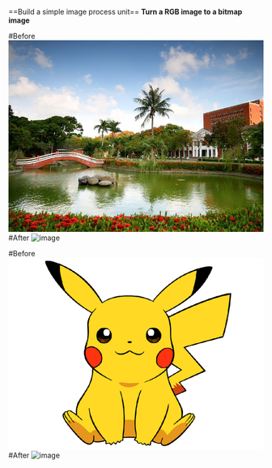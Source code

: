 ==Build a simple image process unit==
**Turn a RGB image to a bitmap image**

#Before
![image](https://github.com/tony2037/VLSI/blob/master/Lab7/SIPU/NCKU800600.bmp)
#After
![image](https://github.com/tony2037/VLSI/blob/master/Lab7/SIPU/NCKU800600_results.bmp.bmp)


#Before
![image](https://github.com/tony2037/VLSI/blob/master/Lab7/SIPU/pikachu800600.bmp)
#After
![image](https://github.com/tony2037/VLSI/blob/master/Lab7/SIPU/pikachu800600.bmp_results.bmp.bmp)
